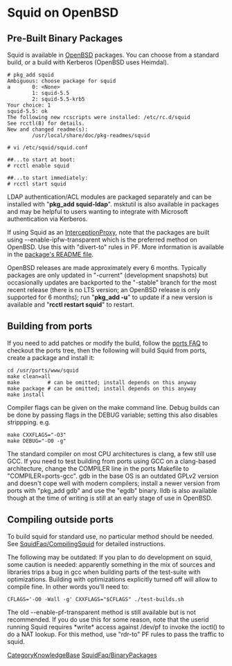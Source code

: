 # Squid on OpenBSD

## Pre-Built Binary Packages

Squid is available in [OpenBSD](https://www.openbsd.org) packages. You
can choose from a standard build, or a build with Kerberos (OpenBSD uses
Heimdal).

    # pkg_add squid
    Ambiguous: choose package for squid
    a       0: <None>
            1: squid-5.5
            2: squid-5.5-krb5
    Your choice: 1
    squid-5.5: ok
    The following new rcscripts were installed: /etc/rc.d/squid
    See rcctl(8) for details.
    New and changed readme(s):
            /usr/local/share/doc/pkg-readmes/squid
    
    # vi /etc/squid/squid.conf
    
    ##...to start at boot:
    # rcctl enable squid
    
    ##...to start immediately:
    # rcctl start squid

LDAP authentication/ACL modules are packaged separately and can be
installed with "**pkg_add squid-ldap**". msktutil is also available in
packages and may be helpful to users wanting to integrate with Microsoft
authentication via Kerberos.

If using Squid as an
[InterceptionProxy](/InterceptionProxy),
note that the packages are built using --enable-ipfw-transparent which
is the preferred method on OpenBSD. Use this with "divert-to" rules in
PF. More information is available in the [package's README
file](http://www.openbsd.org/cgi-bin/cvsweb/ports/www/squid/pkg/README-main?content-type=text%2Fplain).

OpenBSD releases are made approximately every 6 months. Typically
packages are only updated in "-current" (development snapshots) but
occasionally updates are backported to the "-stable" branch for the most
recent release (there is no LTS version; an OpenBSD release is only
supported for 6 months); run "**pkg_add -u**" to update if a new
version is available and "**rcctl restart squid**" to restart.

## Building from ports

If you need to add patches or modify the build, follow the [ports
FAQ](https://www.openbsd.org/faq/ports/ports.html) to checkout the ports
tree, then the following will build Squid from ports, create a package
and install it:

    cd /usr/ports/www/squid
    make clean=all
    make         # can be omitted; install depends on this anyway
    make package # can be omitted; install depends on this anyway
    make install

Compiler flags can be given on the make command line. Debug builds can
be done by passing flags in the DEBUG variable; setting this also
disables strippping. e.g.

    make CXXFLAGS="-O3"
    make DEBUG="-O0 -g"

The standard compiler on most CPU architectures is clang, a few still
use GCC. If you need to test building from ports using GCC on a
clang-based architecture, change the COMPILER line in the ports Makefile
to "COMPILER=ports-gcc". gdb in the base OS is an outdated GPLv2 version
and doesn't cope well with modern compilers; install a newer version
from ports with "pkg_add gdb" and use the "egdb" binary. lldb is also
available though at the time of writing is still at an early stage of
use in OpenBSD.

## Compiling outside ports

To build squid for standard use, no particular method should be needed.
See
[SquidFaq/CompilingSquid](/SquidFaq/CompilingSquid)
for detailed instructions.

The following may be outdated: If you plan to do development on squid,
some caution is needed: apparently something in the mix of sources and
libraries trips a bug in gcc when building parts of the test-suite with
optimizations. Building with optimizations explicitly turned off will
allow to compile fine. In other words you'll need to:

    CFLAGS='-O0 -Wall -g' CXXFLAGS="$CFLAGS" ./test-builds.sh

The old --enable-pf-transparent method is still available but is not
recommended. If you do use this for some reason, note that the userid
running Squid requires \*write\* access against /dev/pf to invoke the
ioctl() to do a NAT lookup. For this method, use "rdr-to" PF rules to
pass the traffic to squid.

[CategoryKnowledgeBase](/CategoryKnowledgeBase)
[SquidFaq/BinaryPackages](/SquidFaq/BinaryPackages)
